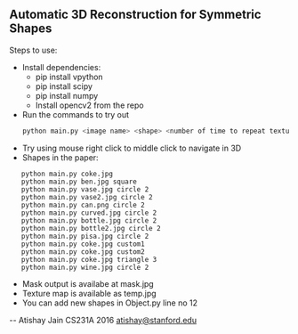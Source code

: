 Automatic 3D Reconstruction for Symmetric Shapes
------------------------------------------------

Steps to use:
* Install dependencies:
    * pip install vpython
    * pip install scipy
    * pip install numpy
    * Install opencv2 from the repo
 * Run the commands to try out
    ```Python
    python main.py <image name> <shape> <number of time to repeat texture>
    ```
 * Try using mouse right click to middle click to navigate in 3D
 * Shapes in the paper:
 ```
    python main.py coke.jpg
    python main.py ben.jpg square
    python main.py vase.jpg circle 2
    python main.py vase2.jpg circle 2
    python main.py can.png circle 2
    python main.py curved.jpg circle 2
    python main.py bottle.jpg circle 2
    python main.py bottle2.jpg circle 2
    python main.py pisa.jpg circle 2
    python main.py coke.jpg custom1
    python main.py coke.jpg custom2
    python main.py coke.jpg triangle 3
    python main.py wine.jpg circle 2

 ```
 * Mask output is availabe at mask.jpg
 * Texture map is available as temp.jpg
 * You can add new shapes in Object.py line no 12

--
Atishay Jain
CS231A 2016
atishay@stanford.edu
